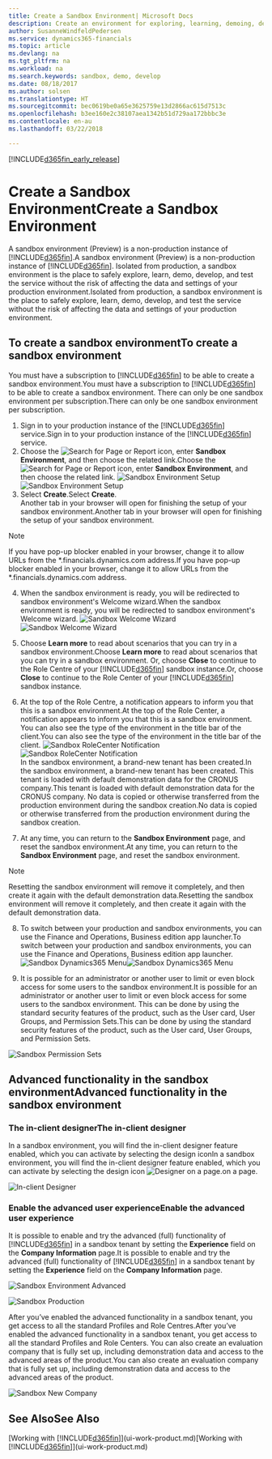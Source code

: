 ```yaml
---
title: Create a Sandbox Environment| Microsoft Docs
description: Create an environment for exploring, learning, demoing, developing, and testing.
author: SusanneWindfeldPedersen
ms.service: dynamics365-financials
ms.topic: article
ms.devlang: na
ms.tgt_pltfrm: na
ms.workload: na
ms.search.keywords: sandbox, demo, develop
ms.date: 08/18/2017
ms.author: solsen
ms.translationtype: HT
ms.sourcegitcommit: bec0619be0a65e3625759e13d2866ac615d7513c
ms.openlocfilehash: b3ee160e2c38107aea1342b51d729aa172bbbc3e
ms.contentlocale: en-au
ms.lasthandoff: 03/22/2018

---
```

[!INCLUDE[d365fin_early_release](includes/d365fin_early_release.md.md)]

# <a name="create-a-sandbox-environment"></a><span data-ttu-id="ba5d3-103">Create a Sandbox Environment</span><span class="sxs-lookup"><span data-stu-id="ba5d3-103">Create a Sandbox Environment</span></span>
<span data-ttu-id="ba5d3-104">A sandbox environment (Preview) is a non-production instance of [!INCLUDE[d365fin](includes/d365fin_md.md)].</span><span class="sxs-lookup"><span data-stu-id="ba5d3-104">A sandbox environment (Preview) is a non-production instance of [!INCLUDE[d365fin](includes/d365fin_md.md)].</span></span> <span data-ttu-id="ba5d3-105">Isolated from production, a sandbox environment is the place to safely explore, learn, demo, develop, and test the service without the risk of affecting the data and settings of your production environment.</span><span class="sxs-lookup"><span data-stu-id="ba5d3-105">Isolated from production, a sandbox environment is the place to safely explore, learn, demo, develop, and test the service without the risk of affecting the data and settings of your production environment.</span></span>

## <a name="to-create-a-sandbox-environment"></a><span data-ttu-id="ba5d3-106">To create a sandbox environment</span><span class="sxs-lookup"><span data-stu-id="ba5d3-106">To create a sandbox environment</span></span>
<span data-ttu-id="ba5d3-107">You must have a subscription to [!INCLUDE[d365fin](includes/d365fin_md.md)] to be able to create a sandbox environment.</span><span class="sxs-lookup"><span data-stu-id="ba5d3-107">You must have a subscription to [!INCLUDE[d365fin](includes/d365fin_md.md)] to be able to create a sandbox environment.</span></span> <span data-ttu-id="ba5d3-108">There can only be one sandbox environment per subscription.</span><span class="sxs-lookup"><span data-stu-id="ba5d3-108">There can only be one sandbox environment per subscription.</span></span>

1. <span data-ttu-id="ba5d3-109">Sign in to your production instance of the [!INCLUDE[d365fin](includes/d365fin_md.md)] service.</span><span class="sxs-lookup"><span data-stu-id="ba5d3-109">Sign in to your production instance of the [!INCLUDE[d365fin](includes/d365fin_md.md)] service.</span></span>
2. <span data-ttu-id="ba5d3-110">Choose the ![Search for Page or Report](media/ui-search/search_small.png "Search for Page or Report icon") icon, enter **Sandbox Environment**, and then choose the related link.</span><span class="sxs-lookup"><span data-stu-id="ba5d3-110">Choose the ![Search for Page or Report](media/ui-search/search_small.png "Search for Page or Report icon") icon, enter **Sandbox Environment**, and then choose the related link.</span></span>
<span data-ttu-id="ba5d3-111">![Sandbox Environment Setup](./media/across-sandbox/sandbox-environment-setup.png)</span><span class="sxs-lookup"><span data-stu-id="ba5d3-111">![Sandbox Environment Setup](./media/across-sandbox/sandbox-environment-setup.png)</span></span>
3. <span data-ttu-id="ba5d3-112">Select **Create**.</span><span class="sxs-lookup"><span data-stu-id="ba5d3-112">Select **Create**.</span></span>  
  <span data-ttu-id="ba5d3-113">Another tab in your browser will open for finishing the setup of your sandbox environment.</span><span class="sxs-lookup"><span data-stu-id="ba5d3-113">Another tab in your browser will open for finishing the setup of your sandbox environment.</span></span>
> [!NOTE]  
>  <span data-ttu-id="ba5d3-114">If you have pop-up blocker enabled in your browser, change it to allow URLs from the \*.financials.dynamics.com address.</span><span class="sxs-lookup"><span data-stu-id="ba5d3-114">If you have pop-up blocker enabled in your browser, change it to allow URLs from the \*.financials.dynamics.com address.</span></span>   

4. <span data-ttu-id="ba5d3-115">When the sandbox environment is ready, you will be redirected to sandbox environment's Welcome wizard.</span><span class="sxs-lookup"><span data-stu-id="ba5d3-115">When the sandbox environment is ready, you will be redirected to sandbox environment's Welcome wizard.</span></span>
<span data-ttu-id="ba5d3-116">![Sandbox Welcome Wizard](./media/across-sandbox/sandbox-wizard.png)</span><span class="sxs-lookup"><span data-stu-id="ba5d3-116">![Sandbox Welcome Wizard](./media/across-sandbox/sandbox-wizard.png)</span></span>

5. <span data-ttu-id="ba5d3-117">Choose **Learn more** to read about scenarios that you can try in a sandbox environment.</span><span class="sxs-lookup"><span data-stu-id="ba5d3-117">Choose **Learn more** to read about scenarios that you can try in a sandbox environment.</span></span> <span data-ttu-id="ba5d3-118">Or, choose **Close** to continue to the Role Centre of your [!INCLUDE[d365fin](includes/d365fin_md.md)] sandbox instance.</span><span class="sxs-lookup"><span data-stu-id="ba5d3-118">Or, choose **Close** to continue to the Role Center of your [!INCLUDE[d365fin](includes/d365fin_md.md)] sandbox instance.</span></span>
6. <span data-ttu-id="ba5d3-119">At the top of the Role Centre, a notification appears to inform you that this is a sandbox environment.</span><span class="sxs-lookup"><span data-stu-id="ba5d3-119">At the top of the Role Center, a notification appears to inform you that this is a sandbox environment.</span></span> <span data-ttu-id="ba5d3-120">You can also see the type of the environment in the title bar of the client.</span><span class="sxs-lookup"><span data-stu-id="ba5d3-120">You can also see the type of the environment in the title bar of the client.</span></span>
<span data-ttu-id="ba5d3-121">![Sandbox RoleCenter Notification](./media/across-sandbox/sandbox-rolecenter-notification.png)</span><span class="sxs-lookup"><span data-stu-id="ba5d3-121">![Sandbox RoleCenter Notification](./media/across-sandbox/sandbox-rolecenter-notification.png)</span></span>  
<span data-ttu-id="ba5d3-122">In the sandbox environment, a brand-new tenant has been created.</span><span class="sxs-lookup"><span data-stu-id="ba5d3-122">In the sandbox environment, a brand-new tenant has been created.</span></span> <span data-ttu-id="ba5d3-123">This tenant is loaded with default demonstration data for the CRONUS company.</span><span class="sxs-lookup"><span data-stu-id="ba5d3-123">This tenant is loaded with default demonstration data for the CRONUS company.</span></span> <span data-ttu-id="ba5d3-124">No data is copied or otherwise transferred from the production environment during the sandbox creation.</span><span class="sxs-lookup"><span data-stu-id="ba5d3-124">No data is copied or otherwise transferred from the production environment during the sandbox creation.</span></span>
7.  <span data-ttu-id="ba5d3-125">At any time, you can return to the **Sandbox Environment** page, and reset the sandbox environment.</span><span class="sxs-lookup"><span data-stu-id="ba5d3-125">At any time, you can return to the **Sandbox Environment** page, and reset the sandbox environment.</span></span>
> [!NOTE]  
>  <span data-ttu-id="ba5d3-126">Resetting the sandbox environment will remove it completely, and then create it again with the default demonstration data.</span><span class="sxs-lookup"><span data-stu-id="ba5d3-126">Resetting the sandbox environment will remove it completely, and then create it again with the default demonstration data.</span></span>  

8.  <span data-ttu-id="ba5d3-127">To switch between your production and sandbox environments, you can use the Finance and Operations, Business edition app launcher.</span><span class="sxs-lookup"><span data-stu-id="ba5d3-127">To switch between your production and sandbox environments, you can use the Finance and Operations, Business edition app launcher.</span></span>
<span data-ttu-id="ba5d3-128">![Sandbox Dynamics365 Menu](./media/across-sandbox/sandbox-dynamics365-menu.png)</span><span class="sxs-lookup"><span data-stu-id="ba5d3-128">![Sandbox Dynamics365 Menu](./media/across-sandbox/sandbox-dynamics365-menu.png)</span></span>

9.  <span data-ttu-id="ba5d3-129">It is possible for an administrator or another user to limit or even block access for some users to the sandbox environment.</span><span class="sxs-lookup"><span data-stu-id="ba5d3-129">It is possible for an administrator or another user to limit or even block access for some users to the sandbox environment.</span></span> <span data-ttu-id="ba5d3-130">This can be done by using the standard security features of the product, such as the User card, User Groups, and Permission Sets.</span><span class="sxs-lookup"><span data-stu-id="ba5d3-130">This can be done by using the standard security features of the product, such as the User card, User Groups, and Permission Sets.</span></span>

![Sandbox Permission Sets](./media/across-sandbox/sandbox-permission-sets.png)

## <a name="advanced-functionality-in-the-sandbox-environment"></a><span data-ttu-id="ba5d3-132">Advanced functionality in the sandbox environment</span><span class="sxs-lookup"><span data-stu-id="ba5d3-132">Advanced functionality in the sandbox environment</span></span>
### <a name="the-in-client-designer"></a><span data-ttu-id="ba5d3-133">The in-client designer</span><span class="sxs-lookup"><span data-stu-id="ba5d3-133">The in-client designer</span></span>
<span data-ttu-id="ba5d3-134">In a sandbox environment, you will find the in-client designer feature enabled, which you can activate by selecting the design icon</span><span class="sxs-lookup"><span data-stu-id="ba5d3-134">In a sandbox environment, you will find the in-client designer feature enabled, which you can activate by selecting the design icon</span></span> ![Designer](./media/across-sandbox/sandbox-inclient-design-icon.png) <span data-ttu-id="ba5d3-136">on a page.</span><span class="sxs-lookup"><span data-stu-id="ba5d3-136">on a page.</span></span>

![In-client Designer](./media/across-sandbox/sandbox-inclient-designer.png)

### <a name="enable-the-advanced-user-experience"></a><span data-ttu-id="ba5d3-138">Enable the advanced user experience</span><span class="sxs-lookup"><span data-stu-id="ba5d3-138">Enable the advanced user experience</span></span>
<span data-ttu-id="ba5d3-139">It is possible to enable and try the advanced (full) functionality of [!INCLUDE[d365fin](includes/d365fin_md.md)] in a sandbox tenant by setting the **Experience** field on the **Company Information** page.</span><span class="sxs-lookup"><span data-stu-id="ba5d3-139">It is possible to enable and try the advanced (full) functionality of [!INCLUDE[d365fin](includes/d365fin_md.md)] in a sandbox tenant by setting the **Experience** field on the **Company Information** page.</span></span>

![Sandbox Environment Advanced](./media/across-sandbox/sandbox-advanced.png)

![Sandbox Production](./media/across-sandbox/sandbox-production.png)

<span data-ttu-id="ba5d3-142">After you’ve enabled the advanced functionality in a sandbox tenant, you get access to all the standard Profiles and Role Centres.</span><span class="sxs-lookup"><span data-stu-id="ba5d3-142">After you’ve enabled the advanced functionality in a sandbox tenant, you get access to all the standard Profiles and Role Centers.</span></span> <span data-ttu-id="ba5d3-143">You can also create an evaluation company that is fully set up, including demonstration data and access to the advanced areas of the product.</span><span class="sxs-lookup"><span data-stu-id="ba5d3-143">You can also create an evaluation company that is fully set up, including demonstration data and access to the advanced areas of the product.</span></span>

![Sandbox New Company](./media/across-sandbox/sandbox-newcompany.png)


## <a name="see-also"></a><span data-ttu-id="ba5d3-145">See Also</span><span class="sxs-lookup"><span data-stu-id="ba5d3-145">See Also</span></span>
<span data-ttu-id="ba5d3-146">[Working with [!INCLUDE[d365fin](includes/d365fin_md.md)]](ui-work-product.md)</span><span class="sxs-lookup"><span data-stu-id="ba5d3-146">[Working with [!INCLUDE[d365fin](includes/d365fin_md.md)]](ui-work-product.md)</span></span>  

